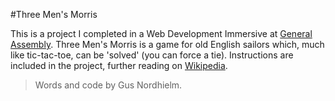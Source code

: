 #Three Men's Morris

This is a project I completed in a Web Development Immersive at [General Assembly](https://generalassemb.ly/). Three Men's Morris is a game for old English sailors which, much like tic-tac-toe, can be 'solved' (you can force a tie). Instructions are included in the project, further reading on [Wikipedia](https://en.wikipedia.org/wiki/Three_Men%27s_Morris).

>Words and code by Gus Nordhielm.